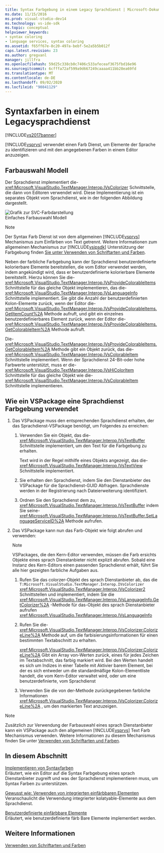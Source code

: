 ```yaml
---
title: Syntax Farbgebung in einem Legacy Sprachdienst | Microsoft-Dokumentation
ms.date: 11/15/2016
ms.prod: visual-studio-dev14
ms.technology: vs-ide-sdk
ms.topic: conceptual
helpviewer_keywords:
- syntax coloring
- language services, syntax coloring
ms.assetid: f65ff67e-8c20-497a-bebf-5e2a5b5b012f
caps.latest.revision: 23
ms.author: gregvanl
manager: jillfra
ms.openlocfilehash: 59d25c338cb0c7406c533afeceaf3675fbd16e96
ms.sourcegitcommit: 6cfffa72af599a9d667249caaaa411bb28ea69fd
ms.translationtype: MT
ms.contentlocale: de-DE
ms.lasthandoff: 09/02/2020
ms.locfileid: "90841129"
---
```

# <a name="syntax-coloring-in-a-legacy-language-service"></a>Syntaxfarben in einem Legacysprachdienst
[!INCLUDE[vs2017banner](../../includes/vs2017banner.md)]

[!INCLUDE[vsprvs](../../includes/vsprvs-md.md)] verwendet einen Farb Dienst, um Elemente der Sprache zu identifizieren und mit den angegebenen Farben in einem Editor anzuzeigen.  
  
## <a name="colorizer-model"></a>Farbauswahl Modell  
 Der Sprachdienst implementiert die- <xref:Microsoft.VisualStudio.TextManager.Interop.IVsColorizer> Schnittstelle, die dann von Editoren verwendet wird. Diese Implementierung ist ein separates Objekt vom Sprachdienst, wie in der folgenden Abbildung dargestellt.  
  
 ![Grafik zur SVC-Farbdarstellung](../../extensibility/internals/media/figlgsvccolorizer.gif "FigLgSvcColorizer")  
Einfaches Farbauswahl Modell  
  
> [!NOTE]
> Der Syntax Farb Dienst ist von dem allgemeinen [!INCLUDE[vsprvs](../../includes/vsprvs-md.md)] Mechanismus zum Einfärben von Text getrennt. Weitere Informationen zum allgemeinen Mechanismus zur [!INCLUDE[vsipsdk](../../includes/vsipsdk-md.md)] Unterstützung der Farbgebung finden [Sie unter Verwenden von Schriftarten und Farben](../../extensibility/using-fonts-and-colors.md).  
  
 Neben der farbliche Farbgebung kann der Sprachdienst benutzerdefinierte kolorierbare Elemente bereitstellen, die vom Editor verwendet werden, indem angekündigt wird, dass er benutzerdefinierte kolorierbare Elemente bereitstellt. Hierzu können Sie die- <xref:Microsoft.VisualStudio.TextManager.Interop.IVsProvideColorableItems> Schnittstelle für das gleiche Objekt implementieren, das die- <xref:Microsoft.VisualStudio.TextManager.Interop.IVsLanguageInfo> Schnittstelle implementiert. Sie gibt die Anzahl der benutzerdefinierten Kolon-Elemente zurück, wenn der Editor die- <xref:Microsoft.VisualStudio.TextManager.Interop.IVsProvideColorableItems.GetItemCount%2A> Methode aufruft, und gibt ein einzelnes benutzerdefinierbares Element zurück, wenn der Editor die- <xref:Microsoft.VisualStudio.TextManager.Interop.IVsProvideColorableItems.GetColorableItem%2A> Methode aufruft.  
  
 Die- <xref:Microsoft.VisualStudio.TextManager.Interop.IVsProvideColorableItems.GetColorableItem%2A> Methode gibt ein Objekt zurück, das die- <xref:Microsoft.VisualStudio.TextManager.Interop.IVsColorableItem> Schnittstelle implementiert. Wenn der Sprachdienst 24-Bit-oder hohe Farbwerte unterstützt, muss er die- <xref:Microsoft.VisualStudio.TextManager.Interop.IVsHiColorItem> Schnittstelle für das gleiche Objekt wie die- <xref:Microsoft.VisualStudio.TextManager.Interop.IVsColorableItem> Schnittstelle implementieren.  
  
## <a name="how-a-vspackage-uses-a-language-service-colorizer"></a>Wie ein VSPackage eine Sprachdienst Farbgebung verwendet  
  
1. Das VSPackage muss den entsprechenden Sprachdienst erhalten, der das Sprachdienst-VSPackage benötigt, um Folgendes zu erreichen:  
  
    1. Verwenden Sie ein Objekt, das die- <xref:Microsoft.VisualStudio.TextManager.Interop.IVsTextBuffer> Schnittstelle implementiert, um den Text für die Farbgebung zu erhalten.  
  
         Text wird in der Regel mithilfe eines Objekts angezeigt, das die- <xref:Microsoft.VisualStudio.TextManager.Interop.IVsTextView> Schnittstelle implementiert.  
  
    2. Sie erhalten den Sprachdienst, indem Sie den Dienstanbieter des VSPackage für die Sprachdienst-GUID Abfragen. Sprachdienste werden in der Registrierung nach Dateierweiterung identifiziert.  
  
    3. Ordnen Sie den Sprachdienst dem zu, <xref:Microsoft.VisualStudio.TextManager.Interop.IVsTextBuffer> indem Sie seine- <xref:Microsoft.VisualStudio.TextManager.Interop.IVsTextBuffer.SetLanguageServiceID%2A> Methode aufrufen.  
  
2. Das VSPackage kann nun das Farb-Objekt wie folgt abrufen und verwenden:  
  
    > [!NOTE]
    > VSPackages, die den Kern-Editor verwenden, müssen die Farb ersichts Objekte eines sprach Dienstanbieter nicht explizit abrufen. Sobald eine Instanz des Kern-Editors einen passenden Sprachdienst erhält, führt Sie alle hier gezeigten farbliche Aufgaben aus.  
  
    1. Rufen Sie das colorzer-Objekt des sprach Dienstanbieter ab, das die `T:Microsoft.VisualStudio.TextManager.Interop.IVsColorizer` <xref:Microsoft.VisualStudio.TextManager.Interop.IVsColorizer2> Schnittstellen und implementiert, indem Sie die <xref:Microsoft.VisualStudio.TextManager.Interop.IVsLanguageInfo.GetColorizer%2A> -Methode für das-Objekt des sprach Dienstanbieter aufrufen <xref:Microsoft.VisualStudio.TextManager.Interop.IVsLanguageInfo>  
  
    2. Rufen Sie die- <xref:Microsoft.VisualStudio.TextManager.Interop.IVsColorizer.ColorizeLine%2A> Methode auf, um die farbisierungsinformationen für einen bestimmten Textabschnitt zu erhalten.  
  
         <xref:Microsoft.VisualStudio.TextManager.Interop.IVsColorizer.ColorizeLine%2A> Gibt ein Array von-Werten zurück, eines für jedes Zeichen im Textabschnitt, das farbig markiert wird. Bei den Werten handelt es sich um Indizes in einer Tabelle mit Aktivier barem Element, bei der es sich entweder um die standardmäßige Kolon-Elementliste handelt, die vom Kern-Editor verwaltet wird, oder um eine benutzerdefinierte, vom Sprachdienst  
  
    3. Verwenden Sie die von der-Methode zurückgegebenen farbliche Informationen <xref:Microsoft.VisualStudio.TextManager.Interop.IVsColorizer.ColorizeLine%2A> , um den markierten Text anzuzeigen.  
  
> [!NOTE]
> Zusätzlich zur Verwendung der Farbauswahl eines sprach Dienstanbieter kann ein VSPackage auch den allgemeinen [!INCLUDE[vsprvs](../../includes/vsprvs-md.md)] Text Farb Mechanismus verwenden. Weitere Informationen zu diesem Mechanismus finden Sie unter [Verwenden von Schriftarten und Farben](../../extensibility/using-fonts-and-colors.md).  
  
## <a name="in-this-section"></a>In diesem Abschnitt  
 [Implementieren von Syntaxfarben](../../extensibility/internals/implementing-syntax-coloring.md)  
 Erläutert, wie ein Editor auf die Syntax Farbgebung eines sprach Dienstanbieter zugreift und was der Sprachdienst implementieren muss, um Syntax Farben zu unterstützen.  
  
 [Gewusst wie: Verwenden von integrierten einfärbbaren Elementen](../../extensibility/internals/how-to-use-built-in-colorable-items.md)  
 Veranschaulicht die Verwendung integrierter kolatyable-Elemente aus dem Sprachdienst.  
  
 [Benutzerdefinierte einfärbbare Elemente](../../extensibility/internals/custom-colorable-items.md)  
 Erläutert, wie benutzerdefinierte färb Bare Elemente implementiert werden.  
  
## <a name="see-also"></a>Weitere Informationen  
 [Verwenden von Schriftarten und Farben](../../extensibility/using-fonts-and-colors.md)
